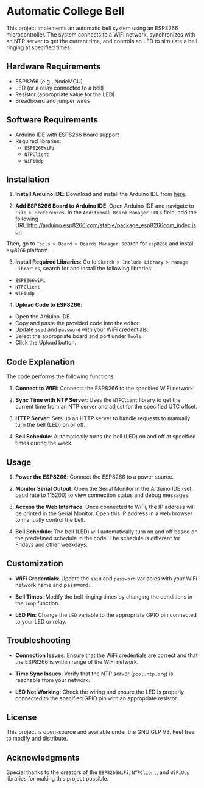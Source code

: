 # Automatic College Bell

This project implements an automatic bell system using an ESP8266 microcontroller. The system connects to a WiFi network, synchronizes with an NTP server to get the current time, and controls an LED to simulate a bell ringing at specified times.

## Hardware Requirements

- ESP8266 (e.g., NodeMCU)
- LED (or a relay connected to a bell)
- Resistor (appropriate value for the LED)
- Breadboard and jumper wires

## Software Requirements

- Arduino IDE with ESP8266 board support
- Required libraries:
  - `ESP8266WiFi`
  - `NTPClient`
  - `WiFiUdp`

## Installation

1. **Install Arduino IDE**:
   Download and install the Arduino IDE from [here](https://www.arduino.cc/en/Main/Software).

2. **Add ESP8266 Board to Arduino IDE**:
   Open Arduino IDE and navigate to `File > Preferences`. In the `Additional Board Manager URLs` field, add the following URL:http://arduino.esp8266.com/stable/package_esp8266com_index.json
   
Then, go to `Tools > Board > Boards Manager`, search for `esp8266` and install `esp8266` platform.

3. **Install Required Libraries**:
Go to `Sketch > Include Library > Manage Libraries`, search for and install the following libraries:
- `ESP8266WiFi`
- `NTPClient`
- `WiFiUdp`

4. **Upload Code to ESP8266**:
- Open the Arduino IDE.
- Copy and paste the provided code into the editor.
- Update `ssid` and `password` with your WiFi credentials.
- Select the appropriate board and port under `Tools`.
- Click the Upload button.

## Code Explanation

The code performs the following functions:

1. **Connect to WiFi**:
Connects the ESP8266 to the specified WiFi network.

2. **Sync Time with NTP Server**:
Uses the `NTPClient` library to get the current time from an NTP server and adjust for the specified UTC offset.

3. **HTTP Server**:
Sets up an HTTP server to handle requests to manually turn the bell (LED) on or off.

4. **Bell Schedule**:
Automatically turns the bell (LED) on and off at specified times during the week.

## Usage

1. **Power the ESP8266**:
Connect the ESP8266 to a power source.

2. **Monitor Serial Output**:
Open the Serial Monitor in the Arduino IDE (set baud rate to 115200) to view connection status and debug messages.

3. **Access the Web Interface**:
Once connected to WiFi, the IP address will be printed in the Serial Monitor. Open this IP address in a web browser to manually control the bell.

4. **Bell Schedule**:
The bell (LED) will automatically turn on and off based on the predefined schedule in the code. The schedule is different for Fridays and other weekdays.

## Customization

- **WiFi Credentials**:
Update the `ssid` and `password` variables with your WiFi network name and password.

- **Bell Times**:
Modify the bell ringing times by changing the conditions in the `loop` function.

- **LED Pin**:
Change the `LED` variable to the appropriate GPIO pin connected to your LED or relay.

## Troubleshooting

- **Connection Issues**:
Ensure that the WiFi credentials are correct and that the ESP8266 is within range of the WiFi network.

- **Time Sync Issues**:
Verify that the NTP server (`pool.ntp.org`) is reachable from your network.

- **LED Not Working**:
Check the wiring and ensure the LED is properly connected to the specified GPIO pin with an appropriate resistor.

## License

This project is open-source and available under the GNU GLP V3. Feel free to modify and distribute.

## Acknowledgments

Special thanks to the creators of the `ESP8266WiFi`, `NTPClient`, and `WiFiUdp` libraries for making this project possible.
   
